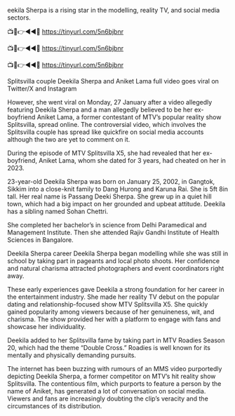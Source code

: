 eekila Sherpa is a rising star in the modelling, reality TV, and social media sectors.

📺📱👉◄◄🔴 https://tinyurl.com/5n6bjbnr

📺📱👉◄◄🔴 https://tinyurl.com/5n6bjbnr

📺📱👉◄◄🔴 https://tinyurl.com/5n6bjbnr

Splitsvilla couple Deekila Sherpa and Aniket Lama full video goes viral on Twitter/X and Instagram

However, she went viral on Monday, 27 January after a video allegedly featuring Deekila Sherpa and a man allegedly believed to be her ex-boyfriend Aniket Lama, a former contestant of MTV’s popular reality show Splitsvilla, spread online. The controversial video, which involves the Splitsvilla couple has spread like quickfire on social media accounts although the two are yet to comment on it.

During the episode of MTV Splitsvilla X5, she had revealed that her ex-boyfriend, Aniket Lama, whom she dated for 3 years, had cheated on her in 2023.

23-year-old Deekila Sherpa was born on January 25, 2002, in Gangtok, Sikkim into a close-knit family to Dang Hurong and Karuna Rai. She is 5ft 8in tall. Her real name is Passang Deeki Sherpa. She grew up in a quiet hill town, which had a big impact on her grounded and upbeat attitude. Deekila has a sibling named Sohan Chettri.

She completed her bachelor’s in science from Delhi Paramedical and Management Institute. Then she attended Rajiv Gandhi Institute of Health Sciences in Bangalore.

Deekila Sherpa career Deekila Sherpa began modelling while she was still in school by taking part in pageants and local photo shoots. Her confidence and natural charisma attracted photographers and event coordinators right away.

These early experiences gave Deekila a strong foundation for her career in the entertainment industry. She made her reality TV debut on the popular dating and relationship-focused show MTV Splitsvilla X5. She quickly gained popularity among viewers because of her genuineness, wit, and charisma. The show provided her with a platform to engage with fans and showcase her individuality.

Deekila added to her Splitsvilla fame by taking part in MTV Roadies Season 20, which had the theme “Double Cross.” Roadies is well known for its mentally and physically demanding pursuits.

The internet has been buzzing with rumours of an MMS video purportedly depicting Deekila Sherpa, a former competitor on MTV’s hit reality show Splitsvilla. The contentious film, which purports to feature a person by the name of Aniket, has generated a lot of conversation on social media. Viewers and fans are increasingly doubting the clip’s veracity and the circumstances of its distribution.
